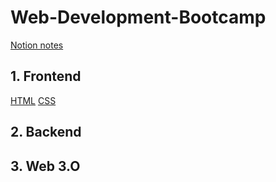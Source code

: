# Web-Development-Bootcamp
[Notion notes](https://www.notion.so/WEB-DEVELOPMENT-eb356592631d42ae973991e3f0a7f4f7)

## 1. Frontend
[HTML](https://github.com/NishitaErvantikar9/Frontend-Projects)
[CSS](https://github.com/NishitaErvantikar9/Frontend-Projects)

## 2. Backend

## 3. Web 3.O

